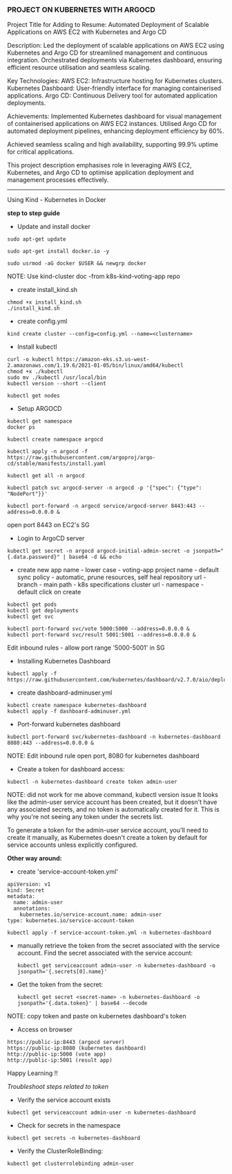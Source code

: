 ### PROJECT ON KUBERNETES WITH ARGOCD 

Project Title for Adding to Resume:
Automated Deployment of Scalable Applications on AWS EC2 with Kubernetes and Argo CD

Description:
Led the deployment of scalable applications on AWS EC2 using Kubernetes and Argo CD for streamlined management and continuous integration. Orchestrated deployments via Kubernetes dashboard, ensuring efficient resource utilisation and seamless scaling.

Key Technologies:
AWS EC2: Infrastructure hosting for Kubernetes clusters.
Kubernetes Dashboard: User-friendly interface for managing containerised applications.
Argo CD: Continuous Delivery tool for automated application deployments.

Achievements:
Implemented Kubernetes dashboard for visual management of containerised applications on AWS EC2 instances. 
Utilised Argo CD for automated deployment pipelines, enhancing deployment efficiency by 60%. 

Achieved seamless scaling and high availability, supporting 99.9% uptime for critical applications. 

This project description emphasises role in leveraging AWS EC2, Kubernetes, and Argo CD to optimise application deployment and management processes effectively.

---------------------------------------------------------------

Using Kind - Kubernetes in Docker

**step to step guide**

- Update and install docker

```
sudo apt-get update

sudo apt-get install docker.io -y

sudo usrmod -aG docker $USER && newgrp docker
```

NOTE: Use kind-cluster doc -from k8s-kind-voting-app repo

- create install_kind.sh 

```
chmod +x install_kind.sh
./install_kind.sh
```

- create config.yml

```
kind create cluster --config=config.yml --name=<clustername>
```

- Install kubectl

```
curl -o kubectl https://amazon-eks.s3.us-west-2.amazonaws.com/1.19.6/2021-01-05/bin/linux/amd64/kubectl
chmod +x ./kubectl
sudo mv ./kubectl /usr/local/bin
kubectl version --short --client
```

```
kubectl get nodes
```

- Setup ARGOCD

```
kubectl get namespace
docker ps
```

```
kubectl create namespace argocd

kubectl apply -n argocd -f https://raw.githubusercontent.com/argoproj/argo-cd/stable/manifests/install.yaml

kubectl get all -n argocd

kubectl patch svc argocd-server -n argocd -p '{"spec": {"type": "NodePort"}}'

kubectl port-forward -n argocd service/argocd-server 8443:443 --address=0.0.0.0 &

```
open port 8443 on EC2's SG

- Login to ArgoCD server

```
kubectl get secret -n argocd argocd-initial-admin-secret -o jsonpath="{.data.password}" | base64 -d && echo
```
- create new app
name - lower case - voting-app
project name - default
sync policy - automatic, prune resources, self heal
repository url -
branch - main
path - k8s specifications
cluster url - 
namespace - default
click on create

```
kubectl get pods
kubectl get deployments
kubectl get svc
```


```
kubectl port-forward svc/vote 5000:5000 --address=0.0.0.0 &
kubectl port-forward svc/result 5001:5001 --address=0.0.0.0 &
```
Edit inbound rules - allow port range '5000-5001' in SG

-  Installing Kubernetes Dashboard

```
kubectl apply -f https://raw.githubusercontent.com/kubernetes/dashboard/v2.7.0/aio/deploy/recommended.yaml

```

- create dashboard-adminuser.yml

```
kubectl create namespace kubernetes-dashboard
kubectl apply -f dashboard-adminuser.yml
```

- Port-forward kubernetes dashboard

```
kubectl port-forward svc/kubernetes-dashboard -n kubernetes-dashboard 8080:443 --address=0.0.0.0 &
```
NOTE: Edit inbound rule open port, 8080 for kubernetes dashboard


- Create a token for dashboard access:

```
kubectl -n kubernetes-dashboard create token admin-user

```
NOTE: did not work for me above command, kubectl version issue
It looks like the admin-user service account has been created, but it doesn't have any associated secrets, and no token is automatically created for it. This is why you're not seeing any token under the secrets list.

To generate a token for the admin-user service account, you'll need to create it manually, as Kubernetes doesn't create a token by default for service accounts unless explicitly configured.

**Other way around:**

- create  'service-account-token.yml'

```
apiVersion: v1
kind: Secret
metadata:
  name: admin-user
  annotations:
    kubernetes.io/service-account.name: admin-user
type: kubernetes.io/service-account-token

```

```
kubectl apply -f service-account-token.yml -n kubernetes-dashboard
```

- manually retrieve the token from the secret associated with the service account.
  Find the secret associated with the service account:

  ```
  kubectl get serviceaccount admin-user -n kubernetes-dashboard -o jsonpath='{.secrets[0].name}'
  ```
- Get the token from the secret:

  ```
  kubectl get secret <secret-name> -n kubernetes-dashboard -o jsonpath='{.data.token}' | base64 --decode
  ```

NOTE: copy token and paste on kubernetes dashboard's token 


- Access on browser

```
https://public-ip:8443 (argocd server)
https://public-ip:8080 (kubernetes dashboard)
http://public-ip:5000 (vote app)
http://public-ip:5001 (result app)

```


Happy Learning !!


*Troubleshoot steps related to token* 

- Verify the service account exists

```
kubectl get serviceaccount admin-user -n kubernetes-dashboard
```

- Check for secrets in the namespace

```
kubectl get secrets -n kubernetes-dashboard
```

- Verify the ClusterRoleBinding:

```
kubectl get clusterrolebinding admin-user
```




